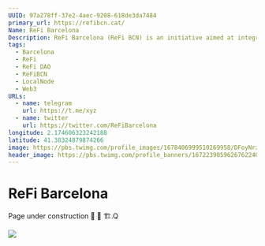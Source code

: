 ```yaml
---
UUID: 97a278ff-37e2-4aec-9208-618de3da7484
primary_url: https://refibcn.cat/
Name: ReFi Barcelona
Description: ReFi Barcelona (ReFi BCN) is an initiative aimed at integrating regenerative finance principles within the unique context of Barcelona.
tags:
  - Barcelona
  - ReFi
  - ReFi DAO
  - ReFiBCN
  - LocalNode
  - Web3
URLs:
  - name: telegram
    url: https://t.me/xyz
  - name: twitter
    url: https://twitter.com/ReFiBarcelona
longitude: 2.174606323242188
latitude: 41.38324879874266
image: https://pbs.twimg.com/profile_images/1678406999510269958/DFoyNrzy_400x400.jpg
header_image: https://pbs.twimg.com/profile_banners/1672239059626762240/1690210870/1500x500
---
```


# ReFi Barcelona

Page under construction 🚧 👷 🏗️.Q

![](/DFoyNrzy_400x400.png)